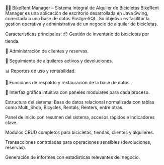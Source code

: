 🚴‍♂️ BikeRent Manager – Sistema Integral de Alquiler de Bicicletas
BikeRent Manager es una aplicación de escritorio desarrollada en Java Swing, conectada a una base de datos PostgreSQL. Su objetivo es facilitar la gestión operativa y administrativa de un negocio de alquiler de bicicletas.

Características principales:
📦 Gestión de inventario de bicicletas por tienda.

👥 Administración de clientes y reservas.

🔄 Seguimiento de alquileres activos y devoluciones.

📊 Reportes de uso y rentabilidad.

💾 Funciones de respaldo y restauración de la base de datos.

🔐 Interfaz gráfica intuitiva con paneles modulares para cada proceso.

Estructura del sistema:
Base de datos relacional normalizada con tablas como Multi_Shop, Bicycles, Rentals, Renters, entre otras.

Panel de inicio con resumen del sistema, accesos rápidos e indicadores clave.

Módulos CRUD completos para bicicletas, tiendas, clientes y alquileres.

Transacciones controladas para operaciones sensibles (devoluciones, reservas).

Generación de informes con estadísticas relevantes del negocio.
